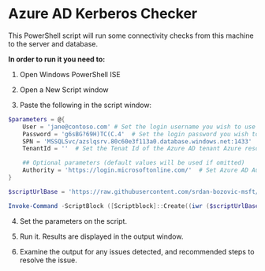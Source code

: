 # Azure AD Kerberos Checker

This PowerShell script will run some connectivity checks from this machine to the server and database.  

**In order to run it you need to:**
1. Open Windows PowerShell ISE

2. Open a New Script window

3. Paste the following in the script window:

```powershell
$parameters = @{
    User = 'jane@contoso.com' # Set the login username you wish to use in UPN format
    Password = 'g6sBG?69H)TC(C.4'  # Set the login password you wish to use, and don't use weak passwords ;)
    SPN = 'MSSQLSvc/azslqsrv.80c60e3f113a0.database.windows.net:1433'  # Set the SPN of Azure resource you want to get kerberos ticket for
    TenantId = ''  # Set the Tenat Id of the Azure AD tenant Azure resource belongs to

    ## Optional parameters (default values will be used if omitted)
    Authority = 'https://login.microsoftonline.com/'  # Set Azure AD Authority url for the Azure Environment. Use Get-AzEnvironment to learn values for different environments
}

$scriptUrlBase = 'https://raw.githubusercontent.com/srdan-bozovic-msft/AzureADKerberosChecker/master'

Invoke-Command -ScriptBlock ([Scriptblock]::Create((iwr ($scriptUrlBase+'/getKerberosTicket.ps1?t='+ [DateTime]::Now.Ticks)).Content)) -ArgumentList $parameters
```
4. Set the parameters on the script. 

5. Run it. Results are displayed in the output window. 

6. Examine the output for any issues detected, and recommended steps to resolve the issue.
